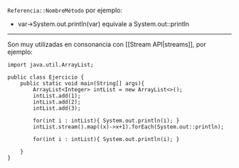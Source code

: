 `Referencia::NombreMétodo`
por ejemplo:
- var->System.out.println(var) equivale a System.out::println
***
Son muy utilizadas en consonancia con [[Stream API|streams]], por ejemplo:
```
import java.util.ArrayList;  
  
public class Ejercicio {  
    public static void main(String[] args){  
        ArrayList<Integer> intList = new ArrayList<>();  
        intList.add(1);  
        intList.add(2);  
        intList.add(3);  
  
        for(int i : intList){ System.out.println(i); }  
        intList.stream().map((x)->x+1).forEach(System.out::println);  
  
        for(int i : intList){ System.out.println(i); }  
  
    }  
}
```



